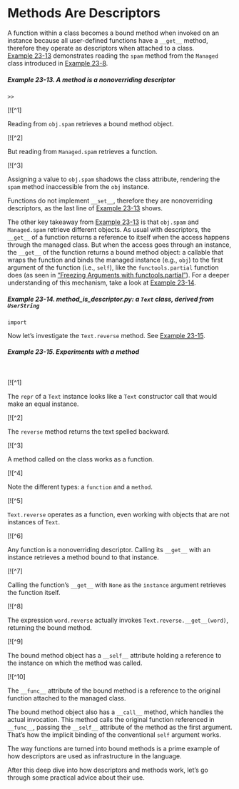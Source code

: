 # Methods Are Descriptors

A function within a class becomes a bound method when invoked on an instance because all user-defined functions have a `__get__` method, therefore they operate as descriptors when attached to a class. [Example 23-13](#descriptorkinds_demo5) demonstrates reading the `spam` method from the `Managed` class introduced in [Example 23-8](#descriptorkinds_ex).

##### Example 23-13. A method is a nonoverriding descriptor

```
>>
```

[![^1]

Reading from `obj.spam` retrieves a bound method object.

[![^2]

But reading from `Managed.spam` retrieves a function.

[![^3]

Assigning a value to `obj.spam` shadows the class attribute, rendering the `spam` method inaccessible from the `obj` instance.

Functions do not implement `__set__`, therefore they are nonoverriding descriptors, as the last line of [Example 23-13](#descriptorkinds_demo5) shows.

The other key takeaway from [Example 23-13](#descriptorkinds_demo5) is that `obj.spam` and `Managed.spam` retrieve different objects. As usual with descriptors, the `__get__` of a function returns a reference to itself when the access happens through the managed class. But when the access goes through an instance, the `__get__` of the function returns a bound method object: a callable that wraps the function and binds the managed instance (e.g., `obj`) to the first argument of the function (i.e., `self`), like the `functools.partial` function does (as seen in [“Freezing Arguments with functools.partial”](ch07.html#functools_partial_sec)). For a deeper understanding of this mechanism, take a look at [Example 23-14](#func_descriptor_ex).

##### Example 23-14. method_is_descriptor.py: a `Text` class, derived from `UserString`

```
import
```

Now let’s investigate the `Text.reverse` method. See [Example 23-15](#func_descriptor_demo).

##### Example 23-15. Experiments with a method

```
    
```

[![^1]

The `repr` of a `Text` instance looks like a `Text` constructor call that would make an equal instance.

[![^2]

The `reverse` method returns the text spelled backward.

[![^3]

A method called on the class works as a function.

[![^4]

Note the different types: a `function` and a `method`.

[![^5]

`Text.reverse` operates as a function, even working with objects that are not instances of `Text`.

[![^6]

Any function is a nonoverriding descriptor. Calling its `__get__` with an instance retrieves a method bound to that instance.

[![^7]

Calling the function’s `__get__` with `None` as the `instance` argument retrieves the function itself.

[![^8]

The expression `word.reverse` actually invokes `Text.reverse.__get__(word)`, returning the bound method.

[![^9]

The bound method object has a `__self__` attribute holding a reference to the instance on which the method was called.

[![^10]

The `__func__` attribute of the bound method is a reference to the original function attached to the managed class.

The bound method object also has a `__call__` method, which handles the actual invocation. This method calls the original function referenced in `__func__`, passing the `__self__` attribute of the method as the first argument. That’s how the implicit binding of the conventional `self` argument works.

The way functions are turned into bound methods is a prime example of how descriptors are used as infrastructure in the language.

After this deep dive into how descriptors and methods work, let’s go through some practical advice about their use.